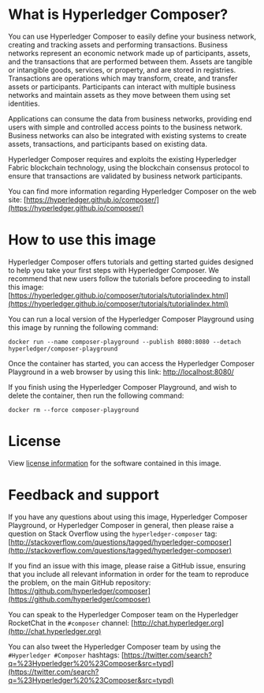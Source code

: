 # What is Hyperledger Composer?

You can use Hyperledger Composer to easily define your business network, creating and tracking assets and performing transactions. Business networks represent an economic network made up of participants, assets, and the transactions that are performed between them. Assets are tangible or intangible goods, services, or property, and are stored in registries. Transactions are operations which may transform, create, and transfer assets or participants. Participants can interact with multiple business networks and maintain assets as they move between them using set identities.

Applications can consume the data from business networks, providing end users with simple and controlled access points to the business network. Business networks can also be integrated with existing systems to create assets, transactions, and participants based on existing data.

Hyperledger Composer requires and exploits the existing Hyperledger Fabric blockchain technology, using the blockchain consensus protocol to ensure that transactions are validated by business network participants.

You can find more information regarding Hyperledger Composer on the web site: [https://hyperledger.github.io/composer/](https://hyperledger.github.io/composer/)

# How to use this image

Hyperledger Composer offers tutorials and getting started guides designed to help you take your first steps with Hyperledger Composer. We recommend that new users follow the tutorials before proceeding to install this image: [https://hyperledger.github.io/composer/tutorials/tutorialindex.html](https://hyperledger.github.io/composer/tutorials/tutorialindex.html)

You can run a local version of the Hyperledger Composer Playground using this image by running the following command:

`docker run --name composer-playground --publish 8080:8080 --detach hyperledger/composer-playground`

Once the container has started, you can access the Hyperledger Composer Playground in a web browser by using this link: [http://localhost:8080/](http://localhost:8080/)

If you finish using the Hyperledger Composer Playground, and wish to delete the container, then run the following command:

`docker rm --force composer-playground`

# License

View [license information](https://github.com/hyperledger/composer/blob/master/LICENSE.txt) for the software contained in this image.

# Feedback and support

If you have any questions about using this image, Hyperledger Composer Playground, or Hyperledger Composer in general, then please raise a question on Stack Overflow using the `hyperledger-composer` tag: [http://stackoverflow.com/questions/tagged/hyperledger-composer](http://stackoverflow.com/questions/tagged/hyperledger-composer)

If you find an issue with this image, please raise a GitHub issue, ensuring that you include all relevant information in order for the team to reproduce the problem, on the main GitHub repository: [https://github.com/hyperledger/composer](https://github.com/hyperledger/composer)

You can speak to the Hyperledger Composer team on the Hyperledger RocketChat in the `#composer` channel: [http://chat.hyperledger.org](http://chat.hyperledger.org)

You can also tweet the Hyperledger Composer team by using the `#Hyperledger #Composer` hashtags: [https://twitter.com/search?q=%23Hyperledger%20%23Composer&src=typd](https://twitter.com/search?q=%23Hyperledger%20%23Composer&src=typd)
